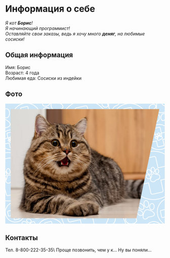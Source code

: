 # Информация о себе

_Я кот **Борис**!_\
_Я начинающий программист!_\
_Оставляйте свои заказы, ведь я хочу много **деняг**, на любимые сосиски!_

## Общая информация

Имя: Борис\
Возраст: 4 года\
Любимая еда: Сосиски из индейки

## Фото

![Фото Бориса](Борис.png)

## Контакты
Тел. 8-800-222-35-35\ 
Проще позвонить, чем у к... Ну вы поняли...
